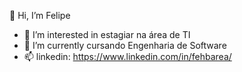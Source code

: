  👋 Hi, I’m Felipe 
- 👀 I’m interested in estagiar na área de TI
- 🌱 I’m currently cursando Engenharia de Software
- 📫  linkedin: https://www.linkedin.com/in/fehbarea/

<!---
fehbarea/fehbarea is a ✨ special ✨ repository because its `README.md` (this file) appears on your GitHub profile.
You can click the Preview link to take a look at your changes.
--->
